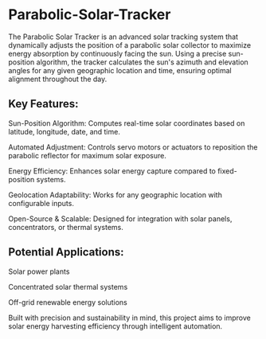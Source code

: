 # Parabolic-Solar-Tracker

The Parabolic Solar Tracker is an advanced solar tracking system that dynamically adjusts the position of a parabolic solar collector to maximize energy absorption by continuously facing the sun. Using a precise sun-position algorithm, the tracker calculates the sun's azimuth and elevation angles for any given geographic location and time, ensuring optimal alignment throughout the day.

## Key Features:

Sun-Position Algorithm: Computes real-time solar coordinates based on latitude, longitude, date, and time.

Automated Adjustment: Controls servo motors or actuators to reposition the parabolic reflector for maximum solar exposure.

Energy Efficiency: Enhances solar energy capture compared to fixed-position systems.

Geolocation Adaptability: Works for any geographic location with configurable inputs.

Open-Source & Scalable: Designed for integration with solar panels, concentrators, or thermal systems.

## Potential Applications:

Solar power plants

Concentrated solar thermal systems

Off-grid renewable energy solutions

Built with precision and sustainability in mind, this project aims to improve solar energy harvesting efficiency through intelligent automation.
